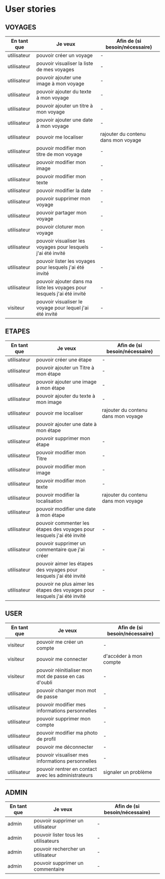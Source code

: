 # User stories

## VOYAGES

| En tant que | Je veux | Afin de (si besoin/nécessaire) |
|--|--|--|
| utilisateur | pouvoir créer un voyage | - |
| utilisateur | pouvoir visualiser la liste de mes voyages  | - |
| utilisateur | pouvoir ajouter une image à mon voyage  | - |
| utilisateur | pouvoir ajouter du texte à mon voyage | - |
| utilisateur | pouvoir ajouter un titre à mon voyage | - |
| utilisateur | pouvoir ajouter une date à mon voyage | - |
| utilisateur | pouvoir me localiser | rajouter du contenu dans mon voyage |
| utilisateur | pouvoir modifier mon titre de mon voyage | - 
| utilisateur | pouvoir modifier mon image | - |
| utilisateur | pouvoir modifier mon texte | - |
| utilisateur | pouvoir modifier la date | - |
| utilisateur | pouvoir supprimer mon voyage | - |
| utilisateur | pouvoir partager mon voyage | - |
| utilisateur | pouvoir cloturer mon voyage | - |
| utilisateur | pouvoir visualiser les voyages pour lesquels j'ai été invité | - |
| utilisateur | pouvoir lister les voyages pour lesquels j'ai été invité | - |
| utilisateur | pouvoir ajouter dans ma liste les voyages pour lesquels j'ai été invité  | - |
| visiteur | pouvoir visualiser le voyage pour lequel j'ai été invité | - |

## ETAPES

| En tant que | Je veux | Afin de (si besoin/nécessaire) |
|--|--|--|
| utilisateur | pouvoir créer une étape | - |
| utilisateur | pouvoir ajouter un Titre à mon étape  | - |
| utilisateur | pouvoir ajouter une image à mon étape  | - |
| utilisateur | pouvoir ajouter du texte à mon image | - |
| utilisateur | pouvoir me localiser | rajouter du contenu dans mon voyage |
| utilisateur | pouvoir ajouter une date à mon étape | |
| utilisateur | pouvoir supprimer mon étape | - |
| utilisateur | pouvoir modifier mon Titre | - |
| utilisateur | pouvoir modifier mon image | - |
| utilisateur | pouvoir modifier mon texte | - |
| utilisateur | pouvoir modifier la localisation | rajouter du contenu dans mon voyage |
| utilisateur | pouvoir modifier une date à mon étape | |
| utilisateur | pouvoir commenter les étapes des voyages pour lesquels j'ai été invité | - |
| utilisateur | pouvoir supprimer un commentaire que j'ai créer | - |
| utilisateur | pouvoir aimer les étapes des voyages pour lesquels j'ai été invité | - |
| utilisateur | pouvoir ne plus aimer les étapes des voyages pour lesquels j'ai été invité | - |


## USER

| En tant que | Je veux | Afin de (si besoin/nécessaire) |
|--|--|--|
| visiteur | pouvoir me créer un compte | - |
| visiteur | pouvoir me connecter | d'accéder à mon compte |
| visiteur | pouvoir réinitialiser mon mot de passe en cas d'oubli | - |
| utilisateur | pouvoir  changer mon mot de passe | - |
| utilisateur | pouvoir modifier mes informations personnelles | - |
| utilisateur | pouvoir supprimer mon compte | - |
| utilisateur | pouvoir modifier ma photo de profil | - |
| utilisateur | pouvoir me déconnecter | - |
| utilisateur | pouvoir visualiser mes informations personnelles | - |
| utilisateur | pouvoir rentrer en contact avec les administrateurs | signaler un problème |



## ADMIN

| En tant que | Je veux | Afin de (si besoin/nécessaire) |
|--|--|--|
| admin | pouvoir supprimer un utilisateur | - |
| admin | pouvoir lister tous les utilisateurs | - |
| admin | pouvoir rechercher un utilisateur | - |
| admin | pouvoir supprimer un commentaire | - |
